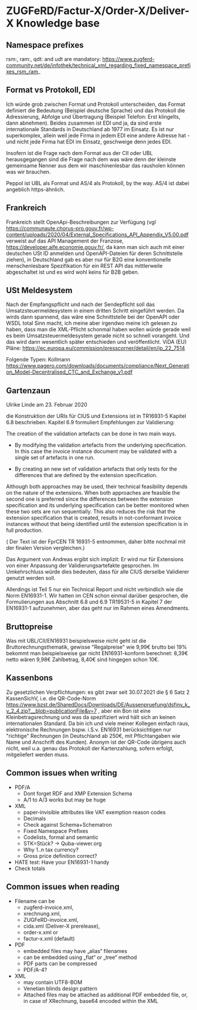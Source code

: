 # ZUGFeRD/Factur-X/Order-X/Deliver-X Knowledge base

## Namespace prefixes

rsm:, ram:, qdt: and udt are mandatory:
https://www.zugferd-community.net/de/infothek/technical_xml_regarding_fixed_namespace_prefixes_rsm_ram_

## Format vs Protokoll, EDI
Ich würde grob zwischen Format und Protokoll unterscheiden, das Format definiert die Bedeutung (Beispiel deutsche Sprache) und das Protokoll die Adressierung, Abfolge und Übertragung (Beispiel Telefon: Erst klingelts, dann abnehmen). Beides zusammen ist EDI und ja, da sind erste internationale Standards in Deutschland ab 1977 im Einsatz. Es ist nur superkomplex, allein weil jede Firma in jedem EDI eine andere Adresse hat - und nicht jede Firma hat EDI im Einsatz, geschweige denn jedes EDI.

Insofern ist die Frage nach dem Format aus der CII oder UBL herausgegangen sind die Frage nach dem was wäre denn der kleinste gemeinsame Nenner aus dem wir maschinenlesbar das rausholen können was wir brauchen.

Peppol ist UBL als Format und AS/4 als Protokoll, by the way. AS/4 ist dabei angeblich https-ähnlich.

## Frankreich

Frankreich stellt OpenApi-Beschreibungen zur Verfügung (vgl https://communaute.chorus-pro.gouv.fr/wp-content/uploads/2020/04/External_Specifications_API_Appendix_V5.00.pdf verweist auf das API Management der Franzose, https://developer.aife.economie.gouv.fr/, da kann man sich auch mit einer deutschen USt ID anmelden und OpenAPI-Dateien für deren Schnittstelle ziehen), in Deutschland gab es aber nur für B2G eine konventionelle menschenlesbare Spezifikation für ein REST API das mittlerweile abgeschaltet ist und es wird wohl keins für B2B geben.

## USt Meldesystem

Nach der Empfangspflicht und nach der Sendepflicht soll das Umsatzsteuermeldesystem in einem dritten Schritt eingeführt werden. Da wirds dann spannend, das wäre eine Schnittstelle bei der OpenAPI oder WSDL total Sinn macht, ich meine aber irgendwo meine ich gelesen zu haben, dass man die XML-Pflicht schonmal haben wollen würde gerade weil es beim Umsatzsteuermeldesystem gerade nicht so schnell vorangeht. Und das wird dann wesentlich später entschieden und veröffentlicht.
ViDA (EU) Pläne: https://ec.europa.eu/commission/presscorner/detail/en/ip_22_7514

Folgende Typen: Kollmann https://www.pagero.com/downloads/documents/compliance/Next_Generation_Model-Decentralised_CTC_and_Exchange_v1.pdf 

## Gartenzaun


Ulrike Linde
am
23. Februar 2020


die Konstruktion der URIs für CIUS und Extensions ist in TR16931-5 Kapitel 6.8 beschrieben. Kapitel 6.9 formuliert Empfehlungen zur Validierung:



The creation of the validation artefacts can be done in two main ways.

- By modifying the validation artefacts from the underlying specification. In this case the invoice
  instance document may be validated with a single set of artefacts in one run.

- By creating an new set of validation artefacts that only tests for the differences that are defined by
  the extension specification.



Although both approaches may be used, their technical feasibility depends on the nature of the extensions. When both approaches are feasible the second one is preferred since the differences between the extension specification and its underlying specification can be better monitored when these two sets are run sequentially. This also reduces the risk that the extension specification that is created, results in not-conformant invoice instances without that being identified until the extension specification is in full production.

( Der Text ist der FprCEN TR 16931-5 entnommen, daher bitte nochmal mit der finalen Version vergleichen.)



Das Argument von Andreas ergibt sich implizit: Er wird nur für Extensions von einer Anpassung der Validierungsartefakte gesprochen. Im Umkehrschluss würde dies bedeuten, dass für alle CIUS derselbe Validierer genutzt werden soll.



Allerdings ist Teil 5 nur ein Technical Report und nicht verbindlich wie die Norm EN16931-1. Wir hatten im CEN schon einmal darüber gesprochen, die Formulierungen aus Abschnitt 6.8 und 6.9 TR19531-5 in Kapitel 7 der EN16931-1 aufzunehmen, aber das geht nur im Rahmen eines Amendments.



## Bruttopreise

Was mit UBL/CII/EN16931 beispielsweise nicht geht ist die Bruttorechnungsthematik, gewisse "Regalpreise" wie 9,99€ brutto bei 19% bekommt man beispielsweise gar nicht EN16931-konform berechnet: 8,39€ netto wären 9,98€ Zahlbetrag, 8,40€ sind hingegen schon 10€.

## Kassenbons

Zu gesetzlichen Verpflichtungen: es gibt zwar seit 30.07.2021 die § 6 Satz 2 KassenSichV, i.e. die QR-Code-Norm https://www.bzst.de/SharedDocs/Downloads/DE/Aussenpruefung/dsfinv_k_v_2_4.zip?__blob=publicationFile&v=7 , aber ein Bon ist eine Kleinbetragsrechnung und was da spezifiziert wird hält sich an keinen internationalen Standard. Da bin ich und viele meiner Kollegen einfach raus,  elektronische Rechnungen bspw. i.S.v. EN16931 berücksichtigen nur "richtige" Rechnungen (in Deutschland ab 250€, mit Pflichtangaben wie Name und Anschrift des Kunden). Anonym ist der QR-Code übrigens auch nicht, weil u.a. genau das Protokoll der Kartenzahlung, sofern erfolgt, mitgeliefert werden muss. 


## Common issues when writing
* PDF/A
  * Dont forget RDF and XMP Extension Schema
  * A/1 to A/3 works but may be huge
* XML
  * paper-invisible attributes like VAT exemption reason codes
  * Decimals
  * Check against Schema+Schematron
  * Fixed Namespace Prefixes
  * Codelists, formal and semantic
  * STK=Stück? → Quba-viewer.org
  * Why 1..n tax currency?
  * Gross price definition correct?
* HATE test: Have your EN16931-1 handy
* Check totals


## Common issues when reading

* Filename can be
    * zugferd-invoice.xml,
    * xrechnung.xml,
    * ZUGFeRD-invoice.xml,
    * cida.xml (Deliver-X prerelease),
    * order-x.xml or
    * factur-x.xml (default)
* PDF
    * embedded files may have „alias“ filenames
    * can be embedded using „flat“ or „tree“ method
    * PDF parts can be compressed
    * PDF/A-4?
* XML
    * may contain UTF8-BOM
    * Venetian blinds design pattern
    * Attached files may be attached as additional PDF embedded file, or,
      in case of XRechnung, base64 encoded within the XML




